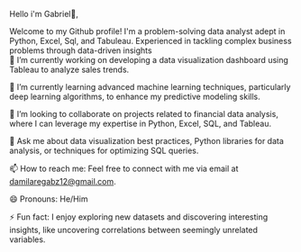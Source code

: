 Hello i'm Gabriel👋,

 Welcome to my Github profile! I'm a problem-solving data analyst adept in Python, Excel, Sql, and Tabuleau. Experienced in tackling complex business problems through data-driven insights  
🔭 I’m currently working on developing a data visualization dashboard using Tableau to analyze sales trends.

🌱 I’m currently learning advanced machine learning techniques, particularly deep learning algorithms, to enhance my predictive modeling skills.

👯 I’m looking to collaborate on projects related to financial data analysis, where I can leverage my expertise in Python, Excel, SQL, and Tableau.

💬 Ask me about data visualization best practices, Python libraries for data analysis, or techniques for optimizing SQL queries.

📫 How to reach me: Feel free to connect with me via email at [damilaregabz12@gmail.com](mailto:damilaregabz12@gmail.com).

😄 Pronouns: He/Him

⚡ Fun fact: I enjoy exploring new datasets and discovering interesting insights, like uncovering correlations between seemingly unrelated variables.
